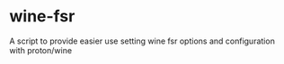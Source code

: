 # wine-fsr
A script to provide easier use setting wine fsr options and configuration with proton/wine
